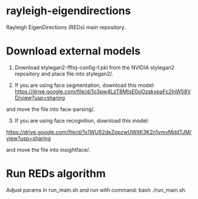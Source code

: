 # rayleigh-eigendirections
Rayleigh EigenDirections (REDs) main repository.


# Download external models
1. Download stylegan2-ffhq-config-f.pkl from the NVIDIA stylegan2 repository
and place file into stylegan2/. 

2. If you are using face segmentation, download this model:
https://drive.google.com/file/d/1o3pw4LzT8MtsE0oOzakvpaFc2InW58VD/view?usp=sharing

and move the file into face-parsing/.

3. If you are using face recognition, download this model:

https://drive.google.com/file/d/1x1WU62deZppzwUWitK3K2n1vmvMddTJM/view?usp=sharing

and move the file into insightface/.

# Run REDs algorithm
Adjust params in run_main.sh and run with command: bash ./run_main.sh. 
 
